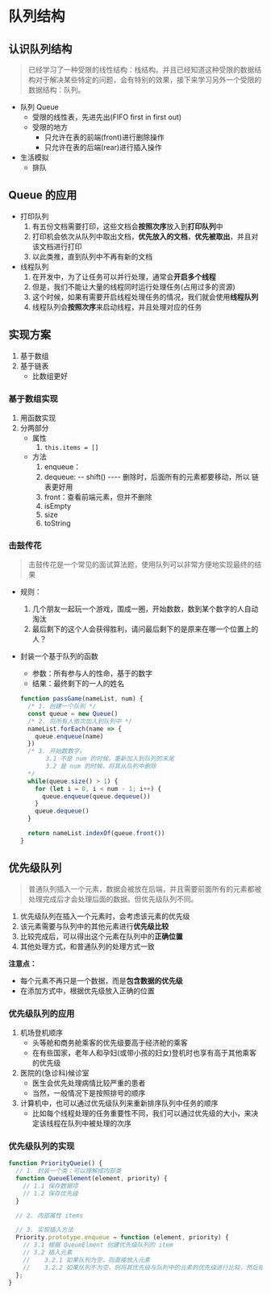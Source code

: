 <!--
 * @Author: East
 * @Date: 2021-12-09 01:02:55
 * @LastEditTime: 2021-12-16 21:35:15
 * @LastEditors: Please set LastEditors
 * @Description: 队列结构
 * @FilePath: \forGreaterGood\algorithm\04-队列.md
-->

# 队列结构

## 认识队列结构

> 已经学习了一种受限的线性结构：栈结构。并且已经知道这种受限的数据结构对于解决某些特定的问题，会有特别的效果，接下来学习另外一个受限的数据结构：队列。

- 队列 Queue
  - 受限的线性表，先进先出(FIFO first in first out)
  - 受限的地方
    - 只允许在表的前端(front)进行删除操作
    - 只允许在表的后端(rear)进行插入操作
- 生活模拟
  - 排队

## Queue 的应用

- 打印队列
  1. 有五份文档需要打印，这些文档会**按照次序**放入到**打印队列**中
  2. 打印机会依次从队列中取出文档，**优先放入的文档**，**优先被取出**，并且对该文档进行打印
  3. 以此类推，直到队列中不再有新的文档
- 线程队列
  1. 在开发中，为了让任务可以并行处理，通常会**开启多个线程**
  2. 但是，我们不能让大量的线程同时运行处理任务(占用过多的资源)
  3. 这个时候，如果有需要开启线程处理任务的情况，我们就会使用**线程队列**
  4. 线程队列会**按照次序**来启动线程，并且处理对应的任务

## 实现方案

1. 基于数组
2. 基于链表
   - 比数组更好

### 基于数组实现

1. 用函数实现
2. 分两部分
   - 属性
     1. `this.items = []`
   - 方法
     1. enqueue：
     2. dequeue: -- shift() ---- 删除时，后面所有的元素都要移动，所以 链表更好用
     3. front：查看前端元素，但并不删除
     4. isEmpty
     5. size
     6. toString

### 击鼓传花

> 击鼓传花是一个常见的面试算法题，使用队列可以非常方便地实现最终的结果

- 规则：
  1. 几个朋友一起玩一个游戏，围成一圈，开始数数，数到某个数字的人自动淘汰
  2. 最后剩下的这个人会获得胜利，请问最后剩下的是原来在哪一个位置上的人？
- 封装一个基于队列的函数

  - 参数：所有参与人的性命，基于的数字
  - 结果：最终剩下的一人的姓名

  ```js
  function passGame(nameList, num) {
    /* 1. 创建一个队列 */
    const queue = new Queue()
    /* 2. 将所有人依次加入到队列中 */
    nameList.forEach(name => {
      queue.enqueue(name)
    })
    /* 3. 开始数数字，
         3.1 不是 num 的时候，重新加入到队列的末尾
         3.2 是 num 的时候，将其从队列中删除
    */
    while(queue.size() > 1) {
      for (let i = 0, i < num - 1; i++) {
        queue.enqueue(queue.dequeue())
      }
      queue.dequeue()
    }

    return nameList.indexOf(queue.front())
  }
  ```

## 优先级队列

> 普通队列插入一个元素，数据会被放在后端，并且需要前面所有的元素都被处理完成后才会处理后面的数据。但优先级队列不同。

1. 优先级队列在插入一个元素时，会考虑该元素的优先级
2. 该元素需要与队列中的其他元素进行**优先级比较**
3. 比较完成后，可以得出这个元素在队列中的**正确位置**
4. 其他处理方式，和普通队列的处理方式一致

**注意点：**

- 每个元素不再只是一个数据，而是**包含数据的优先级**
- 在添加方式中，根据优先级放入正确的位置

### 优先级队列的应用

1. 机场登机顺序
   - 头等舱和商务舱乘客的优先级要高于经济舱的乘客
   - 在有些国家，老年人和孕妇(或带小孩的妇女)登机时也享有高于其他乘客的优先级
2. 医院的(急诊科)候诊室
   - 医生会优先处理病情比较严重的患者
   - 当然，一般情况下是按照排号的顺序
3. 计算机中，也可以通过优先级队列来重新排序队列中任务的顺序
   - 比如每个线程处理的任务重要性不同，我们可以通过优先级的大小，来决定该线程在队列中被处理的次序

### 优先级队列的实现

```js
function PriorityQueie() {
  // 1. 封装一个类：可以理解成内部类
  function QueueElement(element, priority) {
    // 1.1 保存数据项
    // 1.2 保存优先级
  }

  // 2. 内部属性 items

  // 3. 实现插入方法
  Priority.prototype.enqueue = function (element, priority) {
    // 3.1 根据 QueueElment 创建优先级队列的 item
    // 3.2 插入元素
    //    3.2.1 如果队列为空，则直接放入元素
    //    3.2.2 如果队列不为空，则将其优先级与队列中的元素的优先级进行比较，然后插入
  };
}
```

